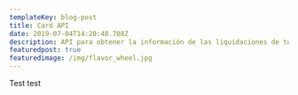 ```yaml
---
templateKey: blog-post
title: Card API
date: 2019-07-04T14:20:48.708Z
description: API para obtener la información de las liquidaciones de tu procesadora
featuredpost: true
featuredimage: /img/flavor_wheel.jpg
---
```

Test test 
